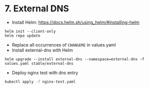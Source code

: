 # 7. External DNS

* Install Helm: https://docs.helm.sh/using_helm/#installing-helm
```
helm init --client-only
helm repo update
```
* Replace all occurrences of `CHANGEME` in values.yaml
* Install external-dns with Helm
```
helm upgrade --install external-dns --namespace=external-dns -f values.yaml stable/external-dns
```
* Deploy nginx test with dns entry
```bash
kubectl apply -f nginx-test.yaml
```
